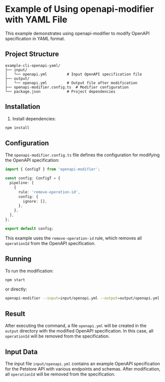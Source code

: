 # Example of Using openapi-modifier with YAML File

This example demonstrates using openapi-modifier to modify OpenAPI specification in YAML format.

## Project Structure

```
example-cli-openapi-yaml/
├── input/
│   └── openapi.yml         # Input OpenAPI specification file
├── output/
│   └── openapi.yml         # Output file after modification
├── openapi-modifier.config.ts  # Modifier configuration
└── package.json            # Project dependencies
```

## Installation

1. Install dependencies:
```bash
npm install
```

## Configuration

The `openapi-modifier.config.ts` file defines the configuration for modifying the OpenAPI specification:

```typescript
import { ConfigT } from 'openapi-modifier';

const config: ConfigT = {
  pipeline: [
    {
      rule: 'remove-operation-id',
      config: {
        ignore: [],
      },
    },
  ],
};

export default config;
```

This example uses the `remove-operation-id` rule, which removes all `operationId` from the OpenAPI specification.

## Running

To run the modification:

```bash
npm start
```

or directly:

```bash
openapi-modifier --input=input/openapi.yml --output=output/openapi.yml --config=openapi-modifier.config.ts
```

## Result

After executing the command, a file `openapi.yml` will be created in the `output` directory with the modified OpenAPI specification. In this case, all `operationId` will be removed from the specification.

## Input Data

The input file `input/openapi.yml` contains an example OpenAPI specification for the Petstore API with various endpoints and schemas. After modification, all `operationId` will be removed from the specification. 